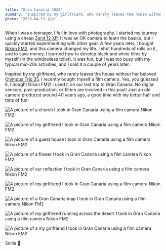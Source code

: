 ```yaml
---
title: "Gran Canaria 2023"
summary: "Inspired by my girlfriend, who rarely leaves the house without her beloved Olympus Trip 35, I recently bought myself a film camera. Yes, you guessed it, I bought Nikon FM2! I used it on our last trip to Gran Canaria."
photo: "2023-04-13.jpg"
---
```


When I was a teenager, I fell in love with photography. I started my journey using a cheap [Zenit 12 XP](https://en.wikipedia.org/wiki/Zenit_(camera)). It was an OK camera to learn the basics, but I quickly started experimenting with other gear. A few years later, I bought [Nikon FM2](https://en.wikipedia.org/wiki/Nikon_FM2), and this camera changed my life. I shot hundreds of rolls on it, and to save money, I learned how to develop black and white films by myself (in the windowless toilet). It was fun, but I was too busy with my typical mid-20s activities, and I sold it a couple of years later.

Inspired by my girlfriend, who rarely leaves the house without her beloved [Olympus Trip 35](https://en.wikipedia.org/wiki/Olympus_Trip_35), I recently bought myself a film camera. Yes, you guessed it, I bought Nikon FM2! I used it on our last trip to Gran Canaria. No digital sensors, post-production, or filters are involved in this post! Just an old camera produced around 40 years ago, a good time with my better half and tons of fun!

![A picture of a church I took in Gran Canaria using a film camera Nikon FM2](/photos/2023-04-13-1.jpg)

![A picture of my girlfriend I took in Gran Canaria using a film camera Nikon FM2](/photos/2023-04-13-2.jpg)

![A picture of a guest house I took in Gran Canaria using a film camera Nikon FM2](/photos/2023-04-13-3.jpg)

![A picture of a flower I took in Gran Canaria using a film camera Nikon FM2](/photos/2023-04-13-4.jpg)

![A picture of our reflection I took in Gran Canaria using a film camera Nikon FM2](/photos/2023-04-13-5.jpg)

![A picture of my girlfriend I took in Gran Canaria using a film camera Nikon FM2](/photos/2023-04-13-6.jpg)

![A picture of a Gran Canaria map I took in Gran Canaria using a film camera Nikon FM2](/photos/2023-04-13-7.jpg)

![A picture of my girlfriend running across the desert I took in Gran Canaria using a film camera Nikon FM2](/photos/2023-04-13-8.jpg)

![A picture of a my girlfriend I took in Gran Canaria using a film camera Nikon FM2](/photos/2023-04-13-9.jpg)

Smile 📸

